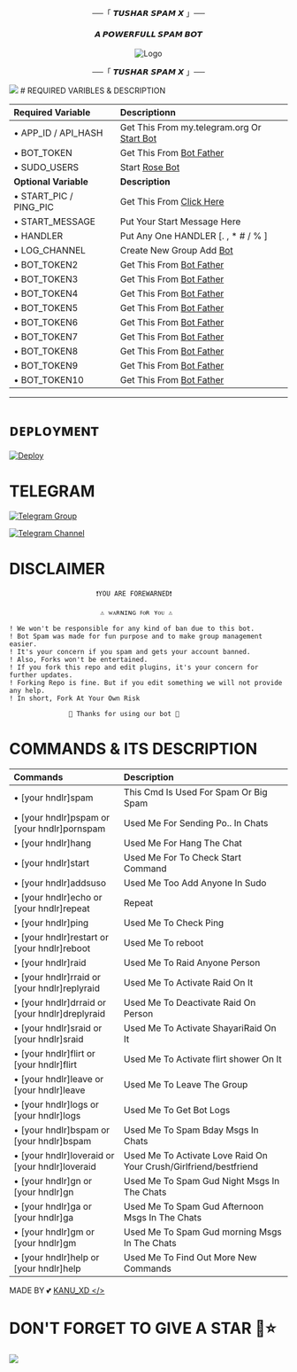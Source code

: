 <p align="center">──「 𝙏𝙐𝙎𝙃𝘼𝙍 𝙎𝙋𝘼𝙈 𝙓 」──</p>
 
<h4 align="center"> 𝘼 𝙋𝙊𝙒𝙀𝙍𝙁𝙐𝙇𝙇 𝙎𝙋𝘼𝙈 𝘽𝙊𝙏</h4>

<p align="center"><a href="https://t.me/UNI_INDIA_0000"></a></p>

<p align="center">
  <img src="https://user-images.githubusercontent.com/73097560/115834477-dbab4500-a447-11eb-908a-139a6edaec5c.gif" alt="Logo">
</p>

<p align="center">──「 𝙏𝙐𝙎𝙃𝘼𝙍 𝙎𝙋𝘼𝙈 𝙓 」──</p>
<img src="https://mallucampaign.in/images/img_1710763003.jpg">
# REQUIRED VARIBLES & DESCRIPTION


Required Variable | Descriptionn
:--- | :---
• APP_ID / API_HASH | Get This From my.telegram.org Or [Start Bot](https://t.me/Api_scrapper_fastbot)
• BOT_TOKEN | Get This From [Bot Father](https://t.me/BotFather)
• SUDO_USERS | Start [Rose Bot](https://t.me/MissRose_Bot)
**Optional Variable** | **Description**
• START_PIC / PING_PIC | Get This From [Click Here](https://t.me/vtelegraphbot)
• START_MESSAGE | Put Your Start Message Here
• HANDLER | Put Any One HANDLER [. , * #  / % ]
• LOG_CHANNEL | Create New Group Add [Bot](https://t.me/missrose_bot)
• BOT_TOKEN2 | Get This From [Bot Father](https://t.me/BotFather)
• BOT_TOKEN3 | Get This From [Bot Father](https://t.me/BotFather)
• BOT_TOKEN4 | Get This From [Bot Father](https://t.me/BotFather)
• BOT_TOKEN5 | Get This From [Bot Father](https://t.me/BotFather)
• BOT_TOKEN6 | Get This From [Bot Father](https://t.me/BotFather)
• BOT_TOKEN7 | Get This From [Bot Father](https://t.me/BotFather)
• BOT_TOKEN8 | Get This From [Bot Father](https://t.me/BotFather)
• BOT_TOKEN9 | Get This From [Bot Father](https://t.me/BotFather)
• BOT_TOKEN10 | Get This From [Bot Father](https://t.me/BotFather)

-------
# ᴅᴇᴘʟᴏʏᴍᴇɴᴛ


[![Deploy](https://www.herokucdn.com/deploy/button.svg)](https://heroku.com/deploy)

# TELEGRAM


[![Telegram Group](https://img.shields.io/badge/Telegram-Group-darkgreen)](https://t.me/UNI_INDIA_0008)

[![Telegram Channel](https://img.shields.io/badge/Telegram-Channel-darkgreen)](https://t.me/rasedidstore)

# DISCLAIMER


```console
                      ❗️YOU ARE FOREWARNED❗️

                       ⚠️ ᴡᴀʀɴɪɴɢ ꜰᴏʀ ʏᴏᴜ ⚠️

! We won't be responsible for any kind of ban due to this bot.
! Bot Spam was made for fun purpose and to make group management easier.
! It's your concern if you spam and gets your account banned.
! Also, Forks won't be entertained.
! If you fork this repo and edit plugins, it's your concern for further updates.
! Forking Repo is fine. But if you edit something we will not provide any help.
! In short, Fork At Your Own Risk    

               💖 Thanks for using our bot 💖
```

# COMMANDS & ITS DESCRIPTION

Commands | Description
:--- | :---
• [your hndlr]spam | This Cmd Is Used For Spam Or Big Spam
• [your hndlr]pspam or [your hndlr]pornspam | Used Me For Sending Po.. In Chats
• [your hndlr]hang | Used Me For Hang The Chat
• [your hndlr]start | Used Me For To Check Start Command
• [your hndlr]addsuso | Used Me Too Add Anyone In Sudo 
• [your hndlr]echo or [your hndlr]repeat | Repeat 
• [your hndlr]ping | Used Me To Check Ping
• [your hndlr]restart or [your hndlr]reboot | Used Me To reboot
• [your hndlr]raid | Used Me To Raid Anyone Person
• [your hndlr]rraid or [your hndlr]replyraid | Used Me To Activate Raid On It
• [your hndlr]drraid or [your hndlr]dreplyraid | Used Me To Deactivate Raid On Person
• [your hndlr]sraid or [your hndlr]sraid | Used Me To Activate ShayariRaid On It
• [your hndlr]flirt or [your hndlr]flirt | Used Me To Activate flirt shower On It
• [your hndlr]leave or [your hndlr]leave | Used Me To Leave The Group 
• [your hndlr]logs or [your hndlr]logs | Used Me To Get Bot Logs
• [your hndlr]bspam or [your hndlr]bspam | Used Me To Spam Bday Msgs In Chats
• [your hndlr]loveraid or [your hndlr]loveraid | Used Me To Activate Love Raid On Your Crush/Girlfriend/bestfriend
• [your hndlr]gn or [your hndlr]gn | Used Me To Spam Gud Night Msgs In The Chats
• [your hndlr]ga or [your hndlr]ga | Used Me To Spam Gud Afternoon Msgs In The Chats
• [your hndlr]gm or [your hndlr]gm | Used Me To Spam Gud morning Msgs In The Chats
• [your hndlr]help or [your hndlr]help | Used Me To Find Out More New Commands

MADE BY 💕 [KANU_XD </>](https://t.me/kexx_xd)

# DON'T FORGET TO GIVE A STAR 💫⭐

<img src="https://user-images.githubusercontent.com/73097560/115834477-dbab4500-a447-11eb-908a-139a6edaec5c.gif">

